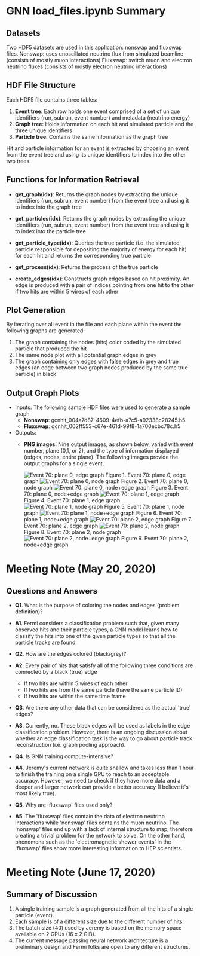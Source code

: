# GNN load_files.ipynb Summary 

## Datasets
Two HDF5 datasets are used in this application: nonswap and fluxswap files.
Nonswap: uses unoscillated neutrino flux from simulated beamline (consists of mostly muon interactions)
Fluxswap: switch muon and electron neutrino fluxes (consists of mostly electron neutrino interactions)

## HDF File Structure 
Each HDF5 file contains three tables: 
1) **Event tree**:  Each row holds one event comprised of a set of unique identifiers (run, subrun, event number) and metadata (neutrino energy)
2) **Graph tree**: Holds information on each hit and simulated particle and the three unique identifiers 
3) **Particle tree**: Contains the same information as the graph tree 

Hit and particle information for an event is extracted by choosing an event from the event tree and using its unique identifiers to index into the other two trees. 

## Functions for Information Retrieval
* **get_graph(idx)**: Returns the graph nodes by extracting the unique identifiers (run, subrun, event number) from the event tree and using it to index into the graph tree 

* **get_particles(idx)**: Returns the graph nodes by extracting the unique identifiers (run, subrun, event number) from the event tree and using it to index into the particle tree 

* **get_particle_type(idx)**: Queries the true particle (i.e. the simulated particle responsible for depositing the majority of energy for each hit) for each hit and returns the corresponding true particle 

* **get_process(idx)**: Returns the process of the true particle 

* **create_edges(idx)**: Constructs graph edges based on hit proximity. An edge is produced with a pair of indices pointing from one hit to the other if two hits are within 5 wires of each other  

## Plot Generation 
By iterating over all event in the file and each plane within the event the following graphs are generated:
1)	The graph containing the nodes (hits) color coded by the simulated particle that produced the hit
2)	The same node plot with all potential graph edges in grey
3)	The graph containing only edges with false edges in grey and true edges (an edge between two graph nodes produced by the same true particle) in black

## Output Graph Plots
* Inputs: The following sample HDF files were used to generate a sample graph
  * **Nonswap**: gcnhit_004a7d87-4609-4efb-a7c5-a92338c28245.h5
  * **Fluxswap**: gcnhit_002ff553-c67e-461d-99f8-1a700ecbc78c.h5
* Outputs:
  * **PNG images**: 
    Nine output images, as shown below, varied with event number, plane (0,1, or 2), and the type of information displayed (edges, nodes, entire plane). The following images provide the output graphs for a single event. 

    ![Event 70: plane 0, edge graph](evt070_plane0_edges.png)
    Figure 1. Event 70: plane 0, edge graph
    ![Event 70: plane 0, node graph](evt070_plane0_nodes.png)
    Figure 2. Event 70: plane 0, node graph
    ![Event 70: plane 0, node+edge graph](evt070_plane0.png)
    Figure 3. Event 70: plane 0, node+edge graph
    ![Event 70: plane 1, edge graph](evt070_plane1_edges.png)
    Figure 4. Event 70: plane 1, edge graph
    ![Event 70: plane 1, node graph](evt070_plane1_nodes.png)
    Figure 5. Event 70: plane 1, node graph
    ![Event 70: plane 1, node+edge graph](evt070_plane1.png)
    Figure 6. Event 70: plane 1, node+edge graph
    ![Event 70: plane 2, edge graph](evt070_plane2_edges.png)
    Figure 7. Event 70: plane 2, edge graph
    ![Event 70: plane 2, node graph](evt070_plane2_nodes.png)
    Figure 8. Event 70: plane 2, node graph
    ![Event 70: plane 2, node+edge graph](evt070_plane2.png)
    Figure 9. Event 70: plane 2, node+edge graph

# Meeting Note (May 20, 2020)
## Questions and Answers
  * **Q1**. What is the purpose of coloring the nodes and edges (problem definition)?
  * **A1**. Fermi considers a classification problem such that, given many observed hits and their particle types, a GNN model learns how to classify the hits into one of the given particle types so that all the particle tracks are found.

  * **Q2**. How are the edges colored (black/grey)?
  * **A2**. Every pair of hits that satisfy all of the following three conditions are connected by a black (true) edge
    * If two hits are within 5 wires of each other 
    * If two hits are from the same particle (have the same particle ID)
    * If two hits are within the same time frame 

  * **Q3**. Are there any other data that can be considered as the actual 'true' edges?
  * **A3**. Currently, no. These black edges will be used as labels in the edge classification problem. However, there is an ongoing discussion about whether an edge classification task is the way to go about particle track reconstruction (i.e. graph pooling approach). 
 
  * **Q4**. Is GNN training compute-intensive?
  * **A4**. Jeremy's current network is quite shallow and takes less than 1 hour to finish the training on a single GPU to reach to an acceptable accuracy. However, we need to check if they have more data and a deeper and larger network can provide a better accuracy (I believe it's most likely true).

  * **Q5**. Why are 'fluxswap' files used only?
  * **A5**. The 'fluxswap' files contain the data of electron neutrino interactions while 'nonswap' files contains the muon neutrino. The 'nonswap' files end up with a lack of internal structure to map, therefore creating a trivial problem for the network to solve. On the other hand, phenomena such as the 'electromagnetic shower events' in the 'fluxswap' files show more interesting information to HEP scientists.

# Meeting Note (June 17, 2020)
## Summary of Discussion

  1. A single training sample is a graph generated from all the hits of a single particle (event).
  2. Each sample is of a different size due to the different number of hits.
  3. The batch size (40) used by Jeremy is based on the memory space available on 2 GPUs (16 x 2 GiB).
  4. The current message passing neural network architecture is a preliminary design and Fermi folks are open to any different structures.

